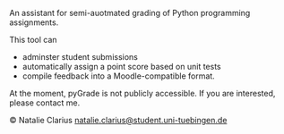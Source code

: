 An assistant for semi-auotmated grading of Python programming assignments.  

This tool can
  - adminster student submissions  
  - automatically assign a point score based on unit tests  
  - compile feedback into a Moodle-compatible format.

At the moment, pyGrade is not publicly accessible. If you are interested, please contact me.

© Natalie Clarius <natalie.clarius@student.uni-tuebingen.de>  
